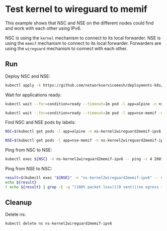# Test kernel to wireguard to memif

This example shows that NSC and NSE on the different nodes could find and work with each other using IPv6.

NSC is using the `kernel` mechanism to connect to its local forwarder.
NSE is using the `memif` mechanism to connect to its local forwarder.
Forwarders are using the `wireguard` mechanism to connect with each other.

## Run

Deploy NSC and NSE:
```bash
kubectl apply -k https://github.com/networkservicemesh/deployments-k8s/examples/features/ipv6/Kernel2Wireguard2Memif_ipv6?ref=60b09203ed2f49fab64f514c23c1d8c8d1fbf3fb
```

Wait for applications ready:
```bash
kubectl wait --for=condition=ready --timeout=1m pod -l app=alpine -n ns-kernel2wireguard2memif-ipv6
```
```bash
kubectl wait --for=condition=ready --timeout=1m pod -l app=nse-memif -n ns-kernel2wireguard2memif-ipv6
```

Find NSC and NSE pods by labels:
```bash
NSC=$(kubectl get pods -l app=alpine -n ns-kernel2wireguard2memif-ipv6 --template '{{range .items}}{{.metadata.name}}{{"\n"}}{{end}}')
```
```bash
NSE=$(kubectl get pods -l app=nse-memif -n ns-kernel2wireguard2memif-ipv6 --template '{{range .items}}{{.metadata.name}}{{"\n"}}{{end}}')
```

Ping from NSC to NSE:
```bash
kubectl exec ${NSC} -n ns-kernel2wireguard2memif-ipv6 -- ping -c 4 2001:db8::
```

Ping from NSE to NSC:
```bash
result=$(kubectl exec "${NSE}" -n "ns-kernel2wireguard2memif-ipv6" -- vppctl ping 2001:db8::1 repeat 4)
echo ${result}
! echo ${result} | grep -E -q "(100% packet loss)|(0 sent)|(no egress interface)"
```

## Cleanup

Delete ns:
```bash
kubectl delete ns ns-kernel2wireguard2memif-ipv6
```

